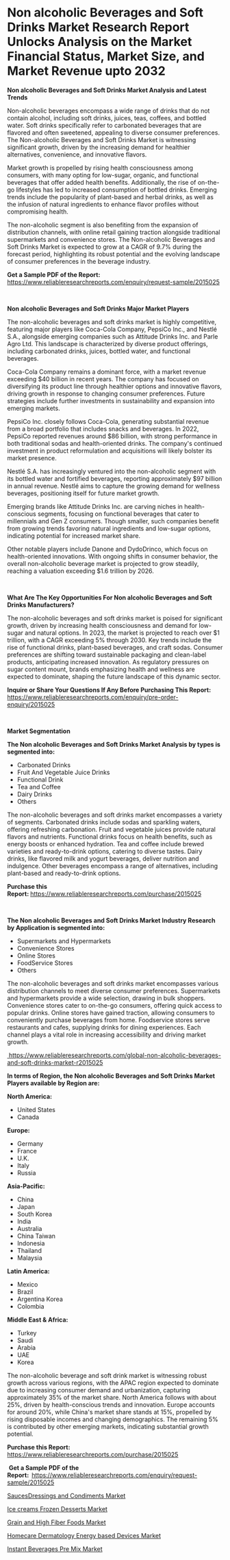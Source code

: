 <p><h1>Non alcoholic Beverages and Soft Drinks Market Research Report Unlocks Analysis on the Market Financial Status, Market Size, and Market Revenue upto 2032</h1></p><p><strong>Non alcoholic Beverages and Soft Drinks Market Analysis and Latest Trends</strong></p>
<p><p>Non-alcoholic beverages encompass a wide range of drinks that do not contain alcohol, including soft drinks, juices, teas, coffees, and bottled water. Soft drinks specifically refer to carbonated beverages that are flavored and often sweetened, appealing to diverse consumer preferences. The Non-alcoholic Beverages and Soft Drinks Market is witnessing significant growth, driven by the increasing demand for healthier alternatives, convenience, and innovative flavors.</p><p>Market growth is propelled by rising health consciousness among consumers, with many opting for low-sugar, organic, and functional beverages that offer added health benefits. Additionally, the rise of on-the-go lifestyles has led to increased consumption of bottled drinks. Emerging trends include the popularity of plant-based and herbal drinks, as well as the infusion of natural ingredients to enhance flavor profiles without compromising health.</p><p>The non-alcoholic segment is also benefiting from the expansion of distribution channels, with online retail gaining traction alongside traditional supermarkets and convenience stores. The Non-alcoholic Beverages and Soft Drinks Market is expected to grow at a CAGR of 9.7% during the forecast period, highlighting its robust potential and the evolving landscape of consumer preferences in the beverage industry.</p></p>
<p><strong>Get a Sample PDF of the Report:&nbsp;</strong> <a href="https://www.reliableresearchreports.com/enquiry/request-sample/2015025?utm_campaign=114&utm_medium=2&utm_source=Github&utm_content=ia&utm_term=17012025&utm_id=non-alcoholic-beverages-and-soft-drinks">https://www.reliableresearchreports.com/enquiry/request-sample/2015025</a></p>
<p>&nbsp;</p>
<p><strong>Non alcoholic Beverages and Soft Drinks Major Market Players</strong></p>
<p><p>The non-alcoholic beverages and soft drinks market is highly competitive, featuring major players like Coca-Cola Company, PepsiCo Inc., and Nestlé S.A., alongside emerging companies such as Attitude Drinks Inc. and Parle Agro Ltd. This landscape is characterized by diverse product offerings, including carbonated drinks, juices, bottled water, and functional beverages.</p><p>Coca-Cola Company remains a dominant force, with a market revenue exceeding $40 billion in recent years. The company has focused on diversifying its product line through healthier options and innovative flavors, driving growth in response to changing consumer preferences. Future strategies include further investments in sustainability and expansion into emerging markets.</p><p>PepsiCo Inc. closely follows Coca-Cola, generating substantial revenue from a broad portfolio that includes snacks and beverages. In 2022, PepsiCo reported revenues around $86 billion, with strong performance in both traditional sodas and health-oriented drinks. The company's continued investment in product reformulation and acquisitions will likely bolster its market presence.</p><p>Nestlé S.A. has increasingly ventured into the non-alcoholic segment with its bottled water and fortified beverages, reporting approximately $97 billion in annual revenue. Nestlé aims to capture the growing demand for wellness beverages, positioning itself for future market growth.</p><p>Emerging brands like Attitude Drinks Inc. are carving niches in health-conscious segments, focusing on functional beverages that cater to millennials and Gen Z consumers. Though smaller, such companies benefit from growing trends favoring natural ingredients and low-sugar options, indicating potential for increased market share.</p><p>Other notable players include Danone and DydoDrinco, which focus on health-oriented innovations. With ongoing shifts in consumer behavior, the overall non-alcoholic beverage market is projected to grow steadily, reaching a valuation exceeding $1.6 trillion by 2026.</p></p>
<p>&nbsp;</p>
<p><strong>What Are The Key Opportunities For Non alcoholic Beverages and Soft Drinks Manufacturers?</strong></p>
<p><p>The non-alcoholic beverages and soft drinks market is poised for significant growth, driven by increasing health consciousness and demand for low-sugar and natural options. In 2023, the market is projected to reach over $1 trillion, with a CAGR exceeding 5% through 2030. Key trends include the rise of functional drinks, plant-based beverages, and craft sodas. Consumer preferences are shifting toward sustainable packaging and clean-label products, anticipating increased innovation. As regulatory pressures on sugar content mount, brands emphasizing health and wellness are expected to dominate, shaping the future landscape of this dynamic sector.</p></p>
<p><strong>Inquire or Share Your Questions If Any Before Purchasing This Report:</strong> <a href="https://www.reliableresearchreports.com/enquiry/pre-order-enquiry/2015025?utm_campaign=114&utm_medium=2&utm_source=Github&utm_content=ia&utm_term=17012025&utm_id=non-alcoholic-beverages-and-soft-drinks">https://www.reliableresearchreports.com/enquiry/pre-order-enquiry/2015025</a></p>
<p>&nbsp;</p>
<p><strong>Market Segmentation</strong></p>
<p><strong>The Non alcoholic Beverages and Soft Drinks Market Analysis by types is segmented into:</strong></p>
<p><ul><li>Carbonated Drinks</li><li>Fruit And Vegetable Juice Drinks</li><li>Functional Drink</li><li>Tea and Coffee</li><li>Dairy Drinks</li><li>Others</li></ul></p>
<p><p>The non-alcoholic beverages and soft drinks market encompasses a variety of segments. Carbonated drinks include sodas and sparkling waters, offering refreshing carbonation. Fruit and vegetable juices provide natural flavors and nutrients. Functional drinks focus on health benefits, such as energy boosts or enhanced hydration. Tea and coffee include brewed varieties and ready-to-drink options, catering to diverse tastes. Dairy drinks, like flavored milk and yogurt beverages, deliver nutrition and indulgence. Other beverages encompass a range of alternatives, including plant-based and ready-to-drink options.</p></p>
<p><strong>Purchase this Report:&nbsp;</strong><a href="https://www.reliableresearchreports.com/purchase/2015025?utm_campaign=114&utm_medium=2&utm_source=Github&utm_content=ia&utm_term=17012025&utm_id=non-alcoholic-beverages-and-soft-drinks">https://www.reliableresearchreports.com/purchase/2015025</a></p>
<p>&nbsp;</p>
<p><strong>The Non alcoholic Beverages and Soft Drinks Market Industry Research by Application is segmented into:</strong></p>
<p><ul><li>Supermarkets and Hypermarkets</li><li>Convenience Stores</li><li>Online Stores</li><li>FoodService Stores</li><li>Others</li></ul></p>
<p><p>The non-alcoholic beverages and soft drinks market encompasses various distribution channels to meet diverse consumer preferences. Supermarkets and hypermarkets provide a wide selection, drawing in bulk shoppers. Convenience stores cater to on-the-go consumers, offering quick access to popular drinks. Online stores have gained traction, allowing consumers to conveniently purchase beverages from home. Foodservice stores serve restaurants and cafes, supplying drinks for dining experiences. Each channel plays a vital role in increasing accessibility and driving market growth.</p></p>
<p><a href="https://www.reliableresearchreports.com/global-non-alcoholic-beverages-and-soft-drinks-market-r2015025?utm_campaign=114&utm_medium=2&utm_source=Github&utm_content=ia&utm_term=17012025&utm_id=non-alcoholic-beverages-and-soft-drinks">&nbsp;https://www.reliableresearchreports.com/global-non-alcoholic-beverages-and-soft-drinks-market-r2015025</a></p>
<p><strong>In terms of Region, the Non alcoholic Beverages and Soft Drinks Market Players available by Region are:</strong></p>
<p>
    <p> <strong> North America: </strong>
        <ul>
            <li>United States</li>
            <li>Canada</li>
        </ul>
        </p> 
    <p> <strong> Europe: </strong>
        <ul>
            <li>Germany</li>
            <li>France</li>
            <li>U.K.</li>
            <li>Italy</li>
            <li>Russia</li>
        </ul>
        </p> 
    <p> <strong> Asia-Pacific: </strong>
        <ul>
            <li>China</li>
            <li>Japan</li>
            <li>South Korea</li>
            <li>India</li>
            <li>Australia</li>
            <li>China Taiwan</li>
            <li>Indonesia</li>
            <li>Thailand</li>
            <li>Malaysia</li>
        </ul>
        </p> 
    <p> <strong> Latin America: </strong>
        <ul>
            <li>Mexico</li>
            <li>Brazil</li>
            <li>Argentina Korea</li>
            <li>Colombia</li>
        </ul>
        </p> 
    <p> <strong> Middle East & Africa: </strong>
        <ul>
            <li>Turkey</li>
            <li>Saudi</li>
            <li>Arabia</li>
            <li>UAE</li>
            <li>Korea</li>
        </ul>
    </p>
    </p>
<p><p>The non-alcoholic beverage and soft drink market is witnessing robust growth across various regions, with the APAC region expected to dominate due to increasing consumer demand and urbanization, capturing approximately 35% of the market share. North America follows with about 25%, driven by health-conscious trends and innovation. Europe accounts for around 20%, while China's market share stands at 15%, propelled by rising disposable incomes and changing demographics. The remaining 5% is contributed by other emerging markets, indicating substantial growth potential.</p></p>
<p><strong>Purchase this Report: </strong><a href="https://www.reliableresearchreports.com/purchase/2015025?utm_campaign=114&utm_medium=2&utm_source=Github&utm_content=ia&utm_term=17012025&utm_id=non-alcoholic-beverages-and-soft-drinks">https://www.reliableresearchreports.com/purchase/2015025</a></p>
<p>&nbsp;<strong>Get a Sample PDF of the Report:&nbsp;&nbsp;</strong><a href="https://www.reliableresearchreports.com/enquiry/request-sample/2015025?utm_campaign=114&utm_medium=2&utm_source=Github&utm_content=ia&utm_term=17012025&utm_id=non-alcoholic-beverages-and-soft-drinks">https://www.reliableresearchreports.com/enquiry/request-sample/2015025</a></p>
<p><strong></strong></p>
<p><p><a href="https://github.com/shondapmbau/Market-Research-Report-List-1/blob/main/saucesdressings-and-condiments-market.md?utm_campaign=114&utm_medium=2&utm_source=Github&utm_content=ia&utm_term=17012025&utm_id=non-alcoholic-beverages-and-soft-drinks">SaucesDressings and Condiments Market</a></p><p><a href="https://github.com/donnettaletizia/Market-Research-Report-List-1/blob/main/ice-creams-frozen-desserts-market.md?utm_campaign=114&utm_medium=2&utm_source=Github&utm_content=ia&utm_term=17012025&utm_id=non-alcoholic-beverages-and-soft-drinks">Ice creams Frozen Desserts Market</a></p><p><a href="https://github.com/alberthagorsuch/Market-Research-Report-List-1/blob/main/grain-and-high-fiber-foods-market.md?utm_campaign=114&utm_medium=2&utm_source=Github&utm_content=ia&utm_term=17012025&utm_id=non-alcoholic-beverages-and-soft-drinks">Grain and High Fiber Foods Market</a></p><p><a href="https://github.com/MonroeBullock54/Market-Research-Report-List-1/blob/main/homecare-dermatology-energy-based-devices-market.md?utm_campaign=114&utm_medium=2&utm_source=Github&utm_content=ia&utm_term=17012025&utm_id=non-alcoholic-beverages-and-soft-drinks">Homecare Dermatology Energy based Devices Market</a></p><p><a href="https://github.com/skerretflossie9297/Market-Research-Report-List-1/blob/main/instant-beverages-pre-mix-market.md?utm_campaign=114&utm_medium=2&utm_source=Github&utm_content=ia&utm_term=17012025&utm_id=non-alcoholic-beverages-and-soft-drinks">Instant Beverages Pre Mix Market</a></p></p>